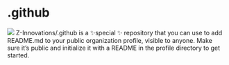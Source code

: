 # .github
![](https://github.com/images/mona-whisper.gif) Z-Innovations/.github is a ✨special ✨ repository that you can use to add README.md to your public organization profile, visible to anyone. Make sure it’s public and initialize it with a README in the profile directory to get started.
